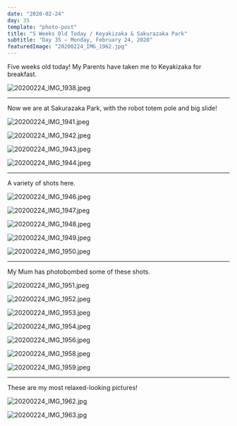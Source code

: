 ```yaml
---
date: "2020-02-24"
day: 35
template: "photo-post"
title: "5 Weeks Old Today / Keyakizaka & Sakurazaka Park"
subtitle: "Day 35 – Monday, February 24, 2020"
featuredImage: "20200224_IMG_1962.jpg"
---
```


Five weeks old today! My Parents have taken me to Keyakizaka for breakfast.

![20200224_IMG_1938.jpeg](20200224_IMG_1938.jpeg)

<hr />

Now we are at Sakurazaka Park, with the robot totem pole and big slide!

![20200224_IMG_1941.jpeg](20200224_IMG_1941.jpeg)

![20200224_IMG_1942.jpeg](20200224_IMG_1942.jpeg)

![20200224_IMG_1943.jpeg](20200224_IMG_1943.jpeg)

![20200224_IMG_1944.jpeg](20200224_IMG_1944.jpeg)

<hr />

A variety of shots here.

![20200224_IMG_1946.jpeg](20200224_IMG_1946.jpeg)

![20200224_IMG_1947.jpeg](20200224_IMG_1947.jpeg)

![20200224_IMG_1948.jpeg](20200224_IMG_1948.jpeg)

![20200224_IMG_1949.jpeg](20200224_IMG_1949.jpeg)

![20200224_IMG_1950.jpeg](20200224_IMG_1950.jpeg)

<hr />

My Mum has photobombed some of these shots.

![20200224_IMG_1951.jpeg](20200224_IMG_1951.jpeg)

![20200224_IMG_1952.jpeg](20200224_IMG_1952.jpeg)

![20200224_IMG_1953.jpeg](20200224_IMG_1953.jpeg)

![20200224_IMG_1954.jpeg](20200224_IMG_1954.jpeg)

![20200224_IMG_1956.jpeg](20200224_IMG_1956.jpeg)

![20200224_IMG_1958.jpeg](20200224_IMG_1958.jpeg)

![20200224_IMG_1959.jpeg](20200224_IMG_1959.jpeg)

<hr />

These are my most relaxed-looking pictures!

![20200224_IMG_1962.jpg](20200224_IMG_1962.jpg)

![20200224_IMG_1963.jpg](20200224_IMG_1963.jpg)
